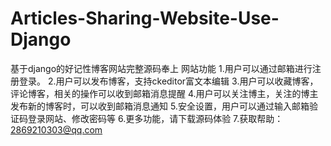 # Articles-Sharing-Website-Use-Django
基于django的好记性博客网站完整源码奉上
网站功能
1.用户可以通过邮箱进行注册登录。
2.用户可以发布博客，支持ckeditor富文本编辑
3.用户可以收藏博客，评论博客，相关的操作可以收到邮箱消息提醒
4.用户可以关注博主，关注的博主发布新的博客时，可以收到邮箱消息通知
5.安全设置，用户可以通过输入邮箱验证码登录网站、修改密码等
6.更多功能，请下载源码体验
7.获取帮助：2869210303@qq.com
